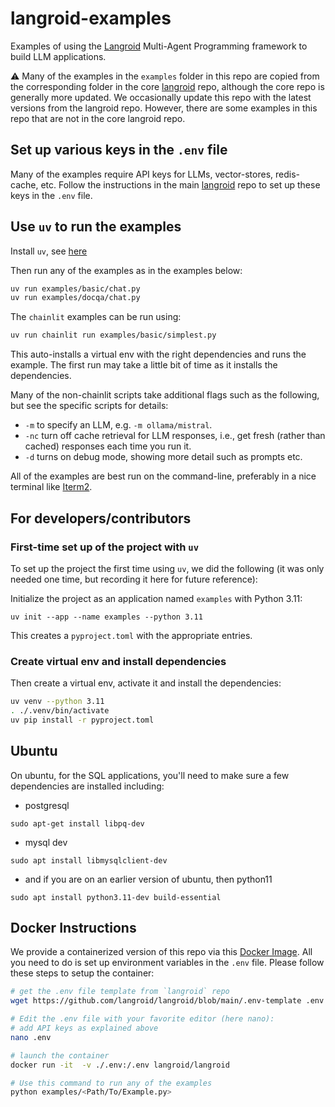 # langroid-examples


Examples of using the [Langroid](https://github.com/langroid/langroid) Multi-Agent 
Programming framework to build LLM applications.

:warning: Many of the examples in the `examples` folder in this repo are copied
from the corresponding folder in the core [langroid](https://github.com/langroid/langroid) repo, although the core repo is  generally more updated.
We occasionally update this repo with the latest versions from the langroid repo.
However, there are some examples in this repo that are not in the core langroid repo.

## Set up various keys in the `.env` file

Many of the examples require API keys for LLMs, vector-stores, redis-cache, etc.
Follow the instructions in the main [langroid](https://github.com/langroid/langroid) 
repo to set up these keys in the `.env` file. 


## Use `uv` to run the examples

Install `uv`, see [here](https://docs.astral.sh/uv/getting-started/installation/)

Then run any of the examples as in the examples below:

```bash
uv run examples/basic/chat.py
uv run examples/docqa/chat.py
```
The `chainlit` examples can be run using:
```bash
uv run chainlit run examples/basic/simplest.py
```

This auto-installs a virtual env with the right dependencies and runs the example.
The first run may take a little bit of time as it installs the dependencies.

Many of the non-chainlit scripts take additional flags such as the following, but
see the specific scripts for details:

- `-m` to specify an LLM, e.g. `-m ollama/mistral`.
- `-nc` turn off cache retrieval for LLM responses,
  i.e., get fresh (rather than cached) responses each time you run it.
- `-d` turns on debug mode, showing more detail such as prompts etc.

All of the examples are best run on the command-line, preferably in a nice
terminal like [Iterm2](https://iterm2.com/).

## For developers/contributors

### First-time set up of the project with `uv`

To set up the project the first time using `uv`, we did the following (it was 
only needed one time, but recording it here for future reference):

Initialize the project as an application named `examples` with Python 3.11:
```
uv init --app --name examples --python 3.11
```
This creates a `pyproject.toml` with the appropriate entries.

### Create virtual env and install dependencies

Then create a virtual env, activate it and install the dependencies:
```bash
uv venv --python 3.11
. ./.venv/bin/activate 
uv pip install -r pyproject.toml 
```


## Ubuntu
On ubuntu, for the SQL applications, you'll need to make sure a few dependencies are installed including:

- postgresql
```
sudo apt-get install libpq-dev
```
- mysql dev
```
sudo apt install libmysqlclient-dev
```
- and if you are on an earlier version of ubuntu, then python11
```
sudo apt install python3.11-dev build-essential
```

## Docker Instructions

We provide a containerized version of this repo via this [Docker Image](https://hub.docker.com/r/langroid/langroid).
All you need to do is set up environment variables in the `.env` file.
Please follow these steps to setup the container:

```bash
# get the .env file template from `langroid` repo
wget https://github.com/langroid/langroid/blob/main/.env-template .env

# Edit the .env file with your favorite editor (here nano):
# add API keys as explained above
nano .env

# launch the container
docker run -it  -v ./.env:/.env langroid/langroid

# Use this command to run any of the examples
python examples/<Path/To/Example.py> 
``` 
</details>
